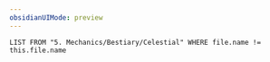 ```yaml
---
obsidianUIMode: preview
---
```

```dataview
LIST FROM "5. Mechanics/Bestiary/Celestial" WHERE file.name != this.file.name
```